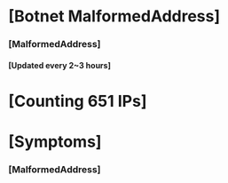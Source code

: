 # [Botnet MalformedAddress]
### [MalformedAddress]
#### [Updated every 2~3 hours]

# [Counting 651 IPs]

# [Symptoms] 
###   [MalformedAddress]
